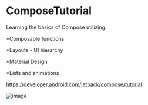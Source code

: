 # ComposeTutorial

Learning the basics of Compose utilizing:

 *Composable functions

 *Layouts - UI hierarchy

 *Material Design

 *Lists and animations
  
 
https://developer.android.com/jetpack/compose/tutorial

![image](https://user-images.githubusercontent.com/30214486/180828291-50fa981f-202d-45a9-a5c4-cb5c1c09280f.png)

